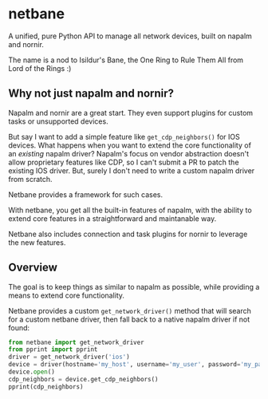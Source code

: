 # netbane

A unified, pure Python API to manage all network devices, built on napalm and nornir.

The name is a nod to Isildur's Bane, the One Ring to Rule Them All from Lord of the Rings :)

## Why not just napalm and nornir?

Napalm and nornir are a great start. They even support plugins for custom tasks or unsupported devices.

But say I want to add a simple feature like `get_cdp_neighbors()` for IOS devices. What happens when you want to extend the core functionality of an *existing* napalm driver? Napalm's focus on vendor abstraction doesn't allow proprietary features like CDP, so I can't submit a PR to patch the existing IOS driver. But, surely I don't need to write a custom napalm driver from scratch.

Netbane provides a framework for such cases.

With netbane, you get all the built-in features of napalm, with the ability to extend core features in a straightforward and maintanable way.

Netbane also includes connection and task plugins for nornir to leverage the new features.

## Overview

The goal is to keep things as similar to napalm as possible, while providing a means to extend core functionality.

Netbane provides a custom `get_network_driver()` method that will search for a custom netbane driver, then fall back to a native napalm driver if not found:

```py
from netbane import get_network_driver
from pprint import pprint
driver = get_network_driver('ios')
device = driver(hostname='my_host', username='my_user', password='my_password')
device.open()
cdp_neighbors = device.get_cdp_neighbors()
pprint(cdp_neighbors)
```
